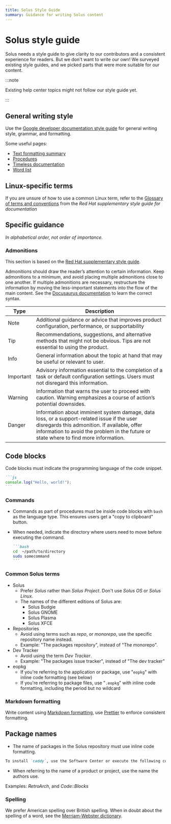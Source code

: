 ```yaml
---
title: Solus Style Guide
summary: Guidance for writing Solus content
---
```


# Solus style guide

Solus needs a style guide to give clarity to our contributors and a consistent experience for readers. But we don't want to write our own! We surveyed existing style guides, and we picked parts that were more suitable for our content.

:::note

Existing help center topics might not follow our style guide yet.

:::

## General writing style

Use the [Google developer documentation style guide](https://developers.google.com/style) for general writing style, grammar, and formatting.

Some useful pages:

- [Text formatting summary](https://developers.google.com/style/text-formatting)
- [Procedures](https://developers.google.com/style/procedures)
- [Timeless documentation](https://developers.google.com/style/timeless-documentation)
- [Word list](https://developers.google.com/style/word-list)

## Linux-specific terms

If you are unsure of how to use a common Linux term, refer to the [Glossary of terms and conventions](https://redhat-documentation.github.io/supplementary-style-guide/#glossary-terms-conventions) from the _Red Hat supplementary style guide for documentation_

## Specific guidance

_In alphabetical order, not order of importance._

### Admonitions

This section is based on the [Red Hat supplementary style guide](https://redhat-documentation.github.io/supplementary-style-guide/#admonitions).

Admonitions should draw the reader’s attention to certain information. Keep admonitions to a minimum, and avoid placing multiple admonitions close to one another. If multiple admonitions are necessary, restructure the information by moving the less-important statements into the flow of the main content. See the [Docusaurus documentation](https://docusaurus.io/docs/markdown-features/admonitions) to learn the correct syntax.

| Type      | Description                                                                                                                                                                                                                         |
| --------- | ----------------------------------------------------------------------------------------------------------------------------------------------------------------------------------------------------------------------------------- |
| Note      | Additional guidance or advice that improves product configuration, performance, or supportability                                                                                                                                   |
| Tip       | Recommendations, suggestions, and alternative methods that might not be obvious. Tips are not essential to using the product.                                                                                                       |
| Info      | General information about the topic at hand that may be useful or relevant to user.                                                                                                                                                 |
| Important | Advisory information essential to the completion of a task or default configuration settings. Users must not disregard this information.                                                                                            |
| Warning   | Information that warns the user to proceed with caution. Warning emphasizes a course of action’s potential downsides.                                                                                                               |
| Danger    | Information about imminent system damage, data loss, or a support-related issue if the user disregards this admonition. If available, offer information to avoid the problem in the future or state where to find more information. |

## Code blocks

Code blocks must indicate the programming language of the code snippet.

````md
```js
console.log("Hello, world!");
```
````

### Commands

- Commands as part of procedures must be inside code blocks with `bash` as the language type. This ensures users get a "copy to clipboard" button.
- When needed, indicate the directory where users need to move before executing the command.

  ````md
  ```bash
  cd  ~/path/to/directory
  sudo somecommand
  ```
  ````

### Common Solus terms

- Solus
  - Prefer _Solus_ rather than _Solus Project_. Don't use _Solus OS_ or _Solus Linux_.
  - The names of the different editions of Solus are:
    - Solus Budgie
    - Solus GNOME
    - Solus Plasma
    - Solus XFCE
- Repositories
  - Avoid using terms such as _repo_, or _monorepo_, use the specific repository name instead.
  - Example: "The packages repository", instead of "The monorepo".
- Dev Tracker
  - Avoid using the term _Dev Tracker_.
  - Example: "The packages issue tracker", instead of "The dev tracker"
- eopkg
  - If you're referring to the application or package, use "`eopkg`" with inline code formatting (see below)
  - If you're referring to package files, use "`.eopkg`" with inline code formatting, including the period but no wildcard

### Markdown formatting

Write content using [Markdown formatting](https://www.markdownguide.org/cheat-sheet/), use [Prettier](https://prettier.io/) to enforce consistent formatting.

## Package names

- The name of packages in the Solus repository must use inline code formatting.

```md
To install `caddy`, use the Software Center or execute the following command:
```

- When referring to the name of a product or project, use the name the authors use.

Examples: _RetroArch_, and _Code::Blocks_

### Spelling

We prefer American spelling over British spelling. When in doubt about the spelling of a word, see the [Merriam-Webster dictionary](https://www.merriam-webster.com/).
